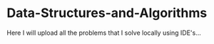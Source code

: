 # Data-Structures-and-Algorithms
Here I will upload all the problems that I solve locally using IDE's...
